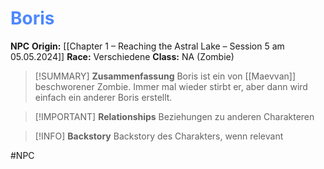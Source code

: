 # <font color = 4d88fd>Boris</font>

**NPC**
**Origin:** [[Chapter 1 – Reaching the Astral Lake – Session 5 am 05.05.2024]]
**Race:** Verschiedene
**Class:** NA (Zombie)

>[!SUMMARY] **Zusammenfassung**
>Boris ist ein von [[Maevvan]] beschworener Zombie. Immer mal wieder stirbt er, aber dann wird einfach ein anderer Boris erstellt.

>[!IMPORTANT] **Relationships**
>Beziehungen zu anderen Charakteren

>[!INFO] **Backstory**
>Backstory des Charakters, wenn relevant

#NPC